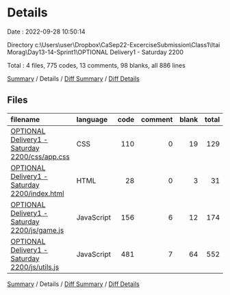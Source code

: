 # Details

Date : 2022-09-28 10:50:14

Directory c:\\Users\\user\\Dropbox\\CaSep22-ExcerciseSubmission\\Class1\\Itai Morag\\Day13-14-Sprint1\\OPTIONAL Delivery1 - Saturday 2200

Total : 4 files,  775 codes, 13 comments, 98 blanks, all 886 lines

[Summary](results.md) / Details / [Diff Summary](diff.md) / [Diff Details](diff-details.md)

## Files
| filename | language | code | comment | blank | total |
| :--- | :--- | ---: | ---: | ---: | ---: |
| [OPTIONAL Delivery1 - Saturday 2200/css/app.css](/OPTIONAL%20Delivery1%20-%20Saturday%202200/css/app.css) | CSS | 110 | 0 | 19 | 129 |
| [OPTIONAL Delivery1 - Saturday 2200/index.html](/OPTIONAL%20Delivery1%20-%20Saturday%202200/index.html) | HTML | 28 | 0 | 3 | 31 |
| [OPTIONAL Delivery1 - Saturday 2200/js/game.js](/OPTIONAL%20Delivery1%20-%20Saturday%202200/js/game.js) | JavaScript | 156 | 6 | 12 | 174 |
| [OPTIONAL Delivery1 - Saturday 2200/js/utils.js](/OPTIONAL%20Delivery1%20-%20Saturday%202200/js/utils.js) | JavaScript | 481 | 7 | 64 | 552 |

[Summary](results.md) / Details / [Diff Summary](diff.md) / [Diff Details](diff-details.md)